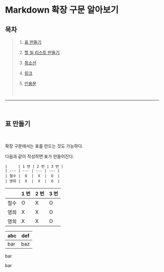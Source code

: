 # Markdown 확장 구문 알아보기

## 목차
> 1. [표 만들기](#표-만들기)
>
> 2. [할 일 리스트 만들기](#할-일-리스트-만들기)
>
> 3. [취소선](#취소선)
>
> 4. [링크](#링크)
>
> 5. [인용문](#인용문)
>
> </br>
---

</br>

## 표 만들기  

</br>

확장 구문에서는 표를 만드는 것도 가능하다.

다음과 같이 작성하면 표가 만들어진다.

    |     | 1 번 | 2 번 | 3 번 |
    | --- | --- | --- | --- |
    | 철수 |  O  |  X  |  O  |
    | 영희 |  X  |  X  |  O  |

|     | 1 번 | 2 번 | 3 번 |
| --- | --- | --- | --- |
| 철수 |  O  |  X  |  O  |
| 영희 |  X  |  X  |  O  |
| 영희 |  X  |  X  |  O  |

| abc | def |
| --- | --- |
| bar | baz |
bar

bar
